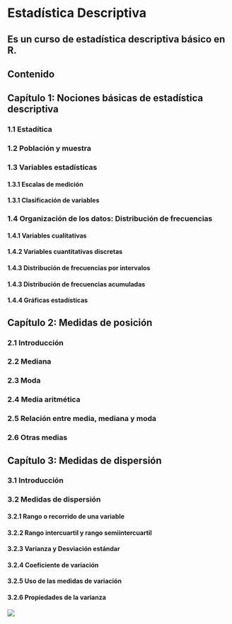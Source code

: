 # Estadística Descriptiva
## Es un curso de estadística descriptiva básico en R.
## Contenido
## Capítulo 1: Nociones básicas de estadística descriptiva
### 1.1 Estadítica
### 1.2 Población y muestra
### 1.3 Variables estadísticas
#### 1.3.1 Escalas de medición
#### 1.3.1 Clasificación de variables
### 1.4 Organización de los datos: Distribución de frecuencias
#### 1.4.1 Variables cualitativas
#### 1.4.2 Variables cuantitativas discretas
#### 1.4.3 Distribución de frecuencias por intervalos
#### 1.4.3 Distribución de frecuencias acumuladas
#### 1.4.4 Gráficas estadísticas
## Capítulo 2: Medidas de posición
### 2.1 Introducción
### 2.2 Mediana
### 2.3 Moda
### 2.4 Media aritmética
### 2.5 Relación entre media, mediana y moda
### 2.6 Otras medias
## Capítulo 3: Medidas de dispersión
### 3.1 Introducción
### 3.2 Medidas de dispersión
#### 3.2.1 Rango o recorrido de una variable 
#### 3.2.2 Rango intercuartil y rango semiintercuartil
#### 3.2.3 Varianza y Desviación estándar
#### 3.2.4 Coeficiente de variación
#### 3.2.5 Uso de las medidas de variación
#### 3.2.6 Propiedades de la varianza
<img src = "https://kmurphy.bitbucket.io/modules/Statistics_and_Probability/topics/02-Descriptive_Statistics/.topic.png"> </img>
